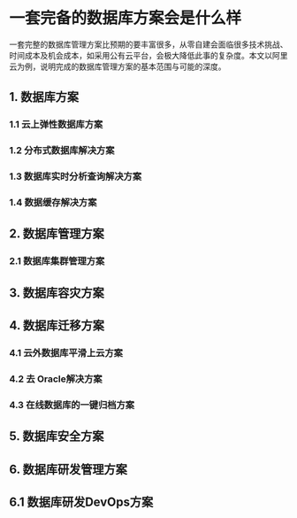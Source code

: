 # 一套完备的数据库方案会是什么样

一套完整的数据库管理方案比预期的要丰富很多，从零自建会面临很多技术挑战、时间成本及机会成本，如采用公有云平台，会极大降低此事的复杂度。本文以阿里云为例，说明完成的数据库管理方案的基本范围与可能的深度。

## 1. 数据库方案

### 1.1 云上弹性数据库方案

### 1.2 分布式数据库解决方案

### 1.3 数据库实时分析查询解决方案

### 1.4 数据缓存解决方案

## 2. 数据库管理方案

### 2.1 数据库集群管理方案

## 3. 数据库容灾方案

## 4. 数据库迁移方案

### 4.1 云外数据库平滑上云方案

### 4.2 去 Oracle解决方案

### 4.3 在线数据库的一键归档方案

## 5. 数据库安全方案

## 6. 数据库研发管理方案

## 6.1 数据库研发DevOps方案
